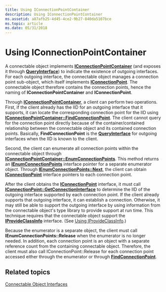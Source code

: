 ```yaml
---
title: Using IConnectionPointContainer
description: Using IConnectionPointContainer
ms.assetid: a87afb25-4d45-4ce2-9b27-840da5107bce
ms.topic: article
ms.date: 05/31/2018
---
```


# Using IConnectionPointContainer

A connectable object implements [**IConnectionPointContainer**](/windows/desktop/api/OCIdl/nn-ocidl-iconnectionpointcontainer) (and exposes it through [**QueryInterface**](/windows/desktop/api/Unknwn/nf-unknwn-iunknown-queryinterface(q))) to indicate the existence of outgoing interfaces. For each outgoing interface, the connectable object manages a connection point sub-object, which itself implements [**IConnectionPoint**](/windows/desktop/api/OCIdl/nn-ocidl-iconnectionpoint). The connectable object therefore contains the connection points, hence the naming of **IConnectionPointContainer** and **IConnectionPoint**.

Through [**IConnectionPointContainer**](/windows/desktop/api/OCIdl/nn-ocidl-iconnectionpointcontainer), a client can perform two operations. First, if the client already has the IID for an outgoing interface that it supports, it can locate the corresponding connection point for the IID using [**IConnectionPointContainer::FindConnectionPoint**](/windows/desktop/api/OCIdl/nf-ocidl-iconnectionpointcontainer-findconnectionpoint). The client cannot query for the connection point directly because of the container/contained relationship between the connectable object and its contained connection points. Basically, **FindConnectionPoint** is the [**QueryInterface**](/windows/desktop/api/Unknwn/nf-unknwn-iunknown-queryinterface(q)) for outgoing interfaces when the IID is known to the client.

Second, the client can enumerate all connection points within the connectable object through [**IConnectionPointContainer::EnumConnectionPoints**](/windows/desktop/api/OCIdl/nf-ocidl-iconnectionpointcontainer-enumconnectionpoints). This method returns an [**IEnumConnectionPoints**](/windows/desktop/api/ocidl/nn-ocidl-ienumconnectionpoints) interface pointer for a separate enumerator object. Through [**IEnumConnectionPoints::Next**](/windows/desktop/api/ocidl/nf-ocidl-ienumconnectionpoints-next), the client can obtain [**IConnectionPoint**](/windows/desktop/api/OCIdl/nn-ocidl-iconnectionpoint) interface pointers to each connection point.

After the client obtains the [**IConnectionPoint**](/windows/desktop/api/OCIdl/nn-ocidl-iconnectionpoint) interface, it must call [**IConnectionPoint::GetConnectionInterface**](/windows/desktop/api/OCIdl/nf-ocidl-iconnectionpoint-getconnectioninterface) to determine the IID of the outgoing interface supported by each connection point. If the client already supports that outgoing interface, it can establish a connection. Otherwise, it may still be able to support the outgoing interface by using information from the connectable object's type library to provide support at run time. This technique requires that the connectable object support the [**IProvideClassInfo**](/windows/desktop/api/OCIdl/nn-ocidl-iprovideclassinfo) interface. (See [Using IProvideClassInfo](using-iprovideclassinfo.md).)

Because the enumerator is a separate object, the client must call **IEnumConnectionPoints::Release** when the enumerator is no longer needed. In addition, each connection point is an object with a separate reference count from the containing connectable object. Therefore, the client must also call IConnectionPoint::Release for each connection point accessed either through the enumerator or through [**FindConnectionPoint**](/windows/desktop/api/OCIdl/nf-ocidl-iconnectionpointcontainer-findconnectionpoint).

## Related topics

<dl> <dt>

[Connectable Object Interfaces](connectable-object-interfaces.md)
</dt> </dl>

 

 




